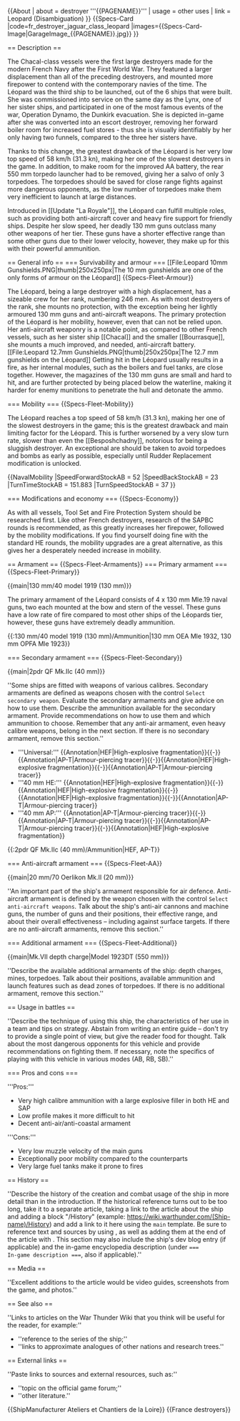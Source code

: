 {{About
| about = destroyer '''{{PAGENAME}}'''
| usage = other uses
| link = Leopard (Disambiguation)
}}
{{Specs-Card
|code=fr_destroyer_jaguar_class_leopard
|images={{Specs-Card-Image|GarageImage_{{PAGENAME}}.jpg}}
}}

== Description ==
<!-- ''In the first part of the description, cover the history of the ship's creation and military application. In the second part, tell the reader about using this ship in the game. Add a screenshot: if a beginner player has a hard time remembering vehicles by name, a picture will help them identify the ship in question.'' -->
The Chacal-class vessels were the first large destroyers made for the modern French Navy after the First World War. They featured a larger displacement than all of the preceding destroyers, and mounted more firepower to contend with the contemporary navies of the time. The Léopard was the third ship to be launched, out of the 6 ships that were built. She was commissioned into service on the same day as the Lynx, one of her sister ships, and participated in one of the most famous events of the war, Operation Dynamo, the Dunkirk evacuation. She is depicted in-game after she was converted into an escort destroyer, removing her forward boiler room for increased fuel stores - thus she is visually identifiably by her only having two funnels, compared to the three her sisters have.

Thanks to this change, the greatest drawback of the Léopard is her very low top speed of 58 km/h (31.3 kn), making her one of the slowest destroyers in the game. In addition, to make room for the improved AA battery, the rear 550 mm torpedo launcher had to be removed, giving her a salvo of only 3 torpedoes. The torpedoes should be saved for close range fights against more dangerous opponents, as the low number of torpedoes make them very inefficient to launch at large distances.

Introduced in [[Update "La Royale"]], the Léopard can fulfill multiple roles, such as providing both anti-aircraft cover and heavy fire support for friendly ships. Despite her slow speed, her deadly 130 mm guns outclass many other weapons of her tier. These guns have a shorter effective range than some other guns due to their lower velocity, however, they make up for this with their powerful ammunition. 

== General info ==
=== Survivability and armour ===
[[File:Leopard 10mm Gunshields.PNG|thumb|250x250px|The 10 mm gunshields are one of the only forms of armour on the Léopard]]
{{Specs-Fleet-Armour}}
<!-- ''Talk about the vehicle's armour. Note the most well-defended and most vulnerable zones, e.g. the ammo magazine. Evaluate the composition of components and assemblies responsible for movement and manoeuvrability. Evaluate the survivability of the primary and secondary armaments separately. Don't forget to mention the size of the crew, which plays an important role in fleet mechanics. Save tips on preserving survivability for the "Usage in battles" section. If necessary, use a graphical template to show the most well-protected or most vulnerable points in the armour.'' -->
The Léopard, being a large destroyer with a high displacement, has a sizeable crew for her rank, numbering 246 men. As with most destroyers of the rank, she mounts no protection, with the exception being her lightly armoured 130 mm guns and anti-aircraft weapons. The primary protection of the Léopard is her mobility, however, even that can not be relied upon. Her anti-aircraft weaponry is a notable point, as compared to other French vessels, such as her sister ship [[Chacal]] and the smaller [[Bourrasque]], she mounts a much improved, and needed, anti-aircraft battery.
[[File:Leopard 12.7mm Gunshields.PNG|thumb|250x250px|The 12.7 mm gunshields on the Léopard]]
Getting hit in the Léopard usually results in a fire, as her internal modules, such as the boilers and fuel tanks, are close together. However, the magazines of the 130 mm guns are small and hard to hit, and are further protected by being placed below the waterline, making it harder for enemy munitions to penetrate the hull and detonate the ammo.

=== Mobility ===
{{Specs-Fleet-Mobility}}
<!-- ''Write about the ship's mobility. Evaluate its power and manoeuvrability, rudder rerouting speed, stopping speed at full tilt, with its maximum forward and reverse speed.'' -->
The Léopard reaches a top speed of 58 km/h (31.3 kn), making her one of the slowest destroyers in the game; this is the greatest drawback and main limiting factor for the Léopard. This is further worsened by a very slow turn rate, slower than even the [[Besposhchadny]], notorious for being a sluggish destroyer. An exceptional are should be taken to avoid torpedoes and bombs as early as possible, especially until Rudder Replacement modification is unlocked.

{{NavalMobility
|SpeedForwardStockAB = 52
|SpeedBackStockAB = 23
|TurnTimeStockAB = 151.883
|TurnSpeedStockAB = 37
}}

=== Modifications and economy ===
{{Specs-Economy}}

As with all vessels, Tool Set and Fire Protection System should be researched first. Like other French destroyers, research of the SAPBC rounds is recommended, as this greatly increases her firepower, followed by the mobility modifications. If you find yourself doing fine with the standard HE rounds, the mobility upgrades are a great alternative, as this gives her a desperately needed increase in mobility.

== Armament ==
{{Specs-Fleet-Armaments}}
=== Primary armament ===
{{Specs-Fleet-Primary}}
<!-- ''Provide information about the characteristics of the primary armament. Evaluate their efficacy in battle based on their reload speed, ballistics and the capacity of their shells. Add a link to the main article about the weapon: <code><nowiki>{{main|Weapon name (calibre)}}</nowiki></code>. Broadly describe the ammunition available for the primary armament, and provide recommendations on how to use it and which ammunition to choose.'' -->
{{main|130 mm/40 model 1919 (130 mm)}}

The primary armament of the Léopard consists of 4 x 130 mm Mle.19 naval guns, two each mounted at the bow and stern of the vessel. These guns have a low rate of fire compared to most other ships of the Léopards tier, however, these guns have extremely deadly ammunition.

{{:130 mm/40 model 1919 (130 mm)/Ammunition|130 mm OEA Mle 1932, 130 mm OPFA Mle 1923}}

=== Secondary armament ===
{{Specs-Fleet-Secondary}}
<!-- ''Some ships are fitted with weapons of various calibres. Secondary armaments are defined as weapons chosen with the control <code>Select secondary weapon</code>. Evaluate the secondary armaments and give advice on how to use them. Describe the ammunition available for the secondary armament. Provide recommendations on how to use them and which ammunition to choose. Remember that any anti-air armament, even heavy calibre weapons, belong in the next section. If there is no secondary armament, remove this section.'' -->
{{main|2pdr QF Mk.IIc (40 mm)}}

''Some ships are fitted with weapons of various calibres. Secondary armaments are defined as weapons chosen with the control <code>Select secondary weapon</code>. Evaluate the secondary armaments and give advice on how to use them. Describe the ammunition available for the secondary armament. Provide recommendations on how to use them and which ammunition to choose. Remember that any anti-air armament, even heavy calibre weapons, belong in the next section. If there is no secondary armament, remove this section.''

* '''Universal:''' {{Annotation|HEF|High-explosive fragmentation}}{{-}}{{Annotation|AP-T|Armour-piercing tracer}}{{-}}{{Annotation|HEF|High-explosive fragmentation}}{{-}}{{Annotation|AP-T|Armour-piercing tracer}}
* '''40 mm HE:''' {{Annotation|HEF|High-explosive fragmentation}}{{-}}{{Annotation|HEF|High-explosive fragmentation}}{{-}}{{Annotation|HEF|High-explosive fragmentation}}{{-}}{{Annotation|AP-T|Armour-piercing tracer}}
* '''40 mm AP:''' {{Annotation|AP-T|Armour-piercing tracer}}{{-}}{{Annotation|AP-T|Armour-piercing tracer}}{{-}}{{Annotation|AP-T|Armour-piercing tracer}}{{-}}{{Annotation|HEF|High-explosive fragmentation}}

{{:2pdr QF Mk.IIc (40 mm)/Ammunition|HEF, AP-T}}

=== Anti-aircraft armament ===
{{Specs-Fleet-AA}}
<!-- ''An important part of the ship's armament responsible for air defence. Anti-aircraft armament is defined by the weapon chosen with the control <code>Select anti-aircraft weapons</code>. Talk about the ship's anti-air cannons and machine guns, the number of guns and their positions, their effective range, and about their overall effectiveness – including against surface targets. If there are no anti-aircraft armaments, remove this section.'' -->
{{main|20 mm/70 Oerlikon Mk.II (20 mm)}}

''An important part of the ship's armament responsible for air defence. Anti-aircraft armament is defined by the weapon chosen with the control <code>Select anti-aircraft weapons</code>. Talk about the ship's anti-air cannons and machine guns, the number of guns and their positions, their effective range, and about their overall effectiveness – including against surface targets. If there are no anti-aircraft armaments, remove this section.''

=== Additional armament ===
{{Specs-Fleet-Additional}}
<!-- ''Describe the available additional armaments of the ship: depth charges, mines, torpedoes. Talk about their positions, available ammunition and launch features such as dead zones of torpedoes. If there is no additional armament, remove this section.'' -->
{{main|Mk.VII depth charge|Model 1923DT (550 mm)}}

''Describe the available additional armaments of the ship: depth charges, mines, torpedoes. Talk about their positions, available ammunition and launch features such as dead zones of torpedoes. If there is no additional armament, remove this section.''

== Usage in battles ==
<!-- ''Describe the technique of using this ship, the characteristics of her use in a team and tips on strategy. Abstain from writing an entire guide – don't try to provide a single point of view, but give the reader food for thought. Talk about the most dangerous opponents for this vehicle and provide recommendations on fighting them. If necessary, note the specifics of playing with this vehicle in various modes (AB, RB, SB).'' -->
''Describe the technique of using this ship, the characteristics of her use in a team and tips on strategy. Abstain from writing an entire guide – don't try to provide a single point of view, but give the reader food for thought. Talk about the most dangerous opponents for this vehicle and provide recommendations on fighting them. If necessary, note the specifics of playing with this vehicle in various modes (AB, RB, SB).''

=== Pros and cons ===
<!-- ''Summarise and briefly evaluate the vehicle in terms of its characteristics and combat effectiveness. Mark its pros and cons in the bulleted list. Try not to use more than 6 points for each of the characteristics. Avoid using categorical definitions such as "bad", "good" and the like - use substitutions with softer forms such as "inadequate" and "effective".'' -->

'''Pros:'''
* Very high calibre ammunition with a large explosive filler in both HE and SAP
* Low profile makes it more difficult to hit
* Decent anti-air/anti-coastal armament

'''Cons:'''
* Very low muzzle velocity of the main guns
* Exceptionally poor mobility compared to the counterparts
* Very large fuel tanks make it prone to fires

== History ==
<!-- ''Describe the history of the creation and combat usage of the ship in more detail than in the introduction. If the historical reference turns out to be too long, take it to a separate article, taking a link to the article about the ship and adding a block "/History" (example: <nowiki>https://wiki.warthunder.com/(Ship-name)/History</nowiki>) and add a link to it here using the <code>main</code> template. Be sure to reference text and sources by using <code><nowiki><ref></ref></nowiki></code>, as well as adding them at the end of the article with <code><nowiki><references /></nowiki></code>. This section may also include the ship's dev blog entry (if applicable) and the in-game encyclopedia description (under <code><nowiki>=== In-game description ===</nowiki></code>, also if applicable).'' -->
''Describe the history of the creation and combat usage of the ship in more detail than in the introduction. If the historical reference turns out to be too long, take it to a separate article, taking a link to the article about the ship and adding a block "/History" (example: <nowiki>https://wiki.warthunder.com/(Ship-name)/History</nowiki>) and add a link to it here using the <code>main</code> template. Be sure to reference text and sources by using <code><nowiki><ref></ref></nowiki></code>, as well as adding them at the end of the article with <code><nowiki><references /></nowiki></code>. This section may also include the ship's dev blog entry (if applicable) and the in-game encyclopedia description (under <code><nowiki>=== In-game description ===</nowiki></code>, also if applicable).''

== Media ==
<!-- ''Excellent additions to the article would be video guides, screenshots from the game, and photos.'' -->
''Excellent additions to the article would be video guides, screenshots from the game, and photos.''

== See also ==
<!-- ''Links to articles on the War Thunder Wiki that you think will be useful for the reader, for example:''
* ''reference to the series of the ship;''
* ''links to approximate analogues of other nations and research trees.'' -->
''Links to articles on the War Thunder Wiki that you think will be useful for the reader, for example:''

* ''reference to the series of the ship;''
* ''links to approximate analogues of other nations and research trees.''

== External links ==
<!-- ''Paste links to sources and external resources, such as:''
* ''topic on the official game forum;''
* ''other literature.'' -->
''Paste links to sources and external resources, such as:''

* ''topic on the official game forum;''
* ''other literature.''

{{ShipManufacturer Ateliers et Chantiers de la Loire}}
{{France destroyers}}